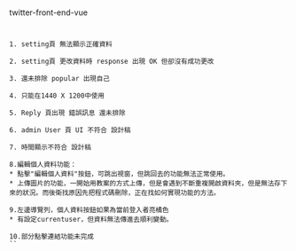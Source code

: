 #
twitter-front-end-vue
#
```
1. setting頁 無法顯示正確資料 
```
```
2. setting頁 更改資料時 response 出現 OK 但卻沒有成功更改
```
```
3. 還未排除 popular 出現自己
```
```
4. 只能在1440 X 1200中使用
```
```
5. Reply 頁出現 錯誤訊息 還未排除
```
```
6. admin User 頁 UI 不符合 設計稿
```
```
7. 時間顯示不符合 設計稿
```
```
8.編輯個人資料功能：
* 點擊"編輯個人資料"按鈕，可跳出視窗，但跳回去的功能無法正常使用。
* 上傳圖片的功能，一開始用教案的方式上傳，但是會遇到不斷重複開啟資料夾，但是無法存下來的狀況。而後衛找原因先把程式碼刪除，正在找如何實現功能的方法。
```
```
9.左邊導覽列，個人資料按鈕如果為當前登入者亮橘色
* 有設定currentuser，但資料無法傳進去順利變動。
```
```
10.部分點擊連結功能未完成
``
